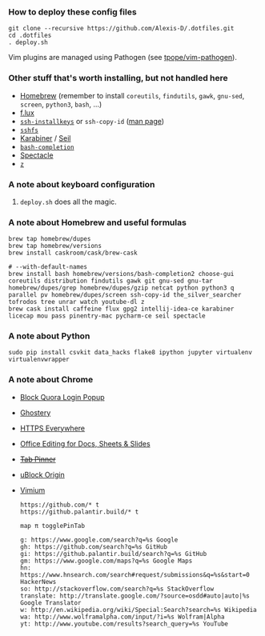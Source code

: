 ### How to deploy these config files

    git clone --recursive https://github.com/Alexis-D/.dotfiles.git
    cd .dotfiles
    . deploy.sh

Vim plugins are managed using Pathogen (see
[tpope/vim-pathogen](https://github.com/tpope/vim-pathogen)).

### Other stuff that's worth installing, but not handled here

* [Homebrew](http://brew.sh/) (remember to install `coreutils`, `findutils`,
  `gawk`, `gnu-sed`, `screen`, `python3`, `bash`, ...)
* [f.lux](http://justgetflux.com/)
* [`ssh-installkeys`](http://www.catb.org/~esr/ssh-installkeys/) or
  `ssh-copy-id` ([man page](http://linux.die.net/man/1/ssh-copy-id))
* [`sshfs`](http://fuse.sourceforge.net/sshfs.html)
* [Karabiner](https://pqrs.org/osx/karabiner/)
  / [Seil](https://pqrs.org/osx/karabiner/seil.html.en)
* [`bash-completion`](http://bash-completion.alioth.debian.org/)
* [Spectacle](http://spectacleapp.com/)
* [`z`](https://github.com/rupa/z)

### A note about keyboard configuration

1. `deploy.sh` does all the magic.

### A note about Homebrew and useful formulas

    brew tap homebrew/dupes
    brew tap homebrew/versions
    brew install caskroom/cask/brew-cask

    # --with-default-names
    brew install bash homebrew/versions/bash-completion2 choose-gui coreutils distribution findutils gawk git gnu-sed gnu-tar homebrew/dupes/grep homebrew/dupes/gzip netcat python python3 q parallel pv homebrew/dupes/screen ssh-copy-id the_silver_searcher tofrodos tree unrar watch youtube-dl z
    brew cask install caffeine flux gpg2 intellij-idea-ce karabiner licecap mou pass pinentry-mac pycharm-ce seil spectacle

### A note about Python

    sudo pip install csvkit data_hacks flake8 ipython jupyter virtualenv virtualenvwrapper

### A note about Chrome

* [Block Quora Login Popup](https://chrome.google.com/webstore/detail/block-quora-login-popup/fkbnfnaikpdihahjljbigedkangbieih)
* [Ghostery](https://chrome.google.com/webstore/detail/ghostery/mlomiejdfkolichcflejclcbmpeaniij)
* [HTTPS Everywhere](https://www.eff.org/https-everywhere)
* [Office Editing for Docs, Sheets & Slides](https://chrome.google.com/webstore/detail/office-editing-for-docs-s/gbkeegbaiigmenfmjfclcdgdpimamgkj)
* [~~Tab Pinner~~](https://chrome.google.com/webstore/detail/tab-pinner-keyboard-short/mbcjcnomlakhkechnbhmfjhnnllpbmlh)
* [uBlock Origin](https://chrome.google.com/webstore/detail/ublock-origin/cjpalhdlnbpafiamejdnhcphjbkeiagm)
* [Vimium](https://chrome.google.com/webstore/detail/vimium/dbepggeogbaibhgnhhndojpepiihcmeb)
  
      https://github.com/* t
      https://github.palantir.build/* t
      
      map π togglePinTab
      
      g: https://www.google.com/search?q=%s Google
      gh: https://github.com/search?q=%s GitHub
      gi: https://github.palantir.build/search?q=%s GitHub
      gm: https://www.google.com/maps?q=%s Google Maps
      hn: https://www.hnsearch.com/search#request/submissions&q=%s&start=0 HackerNews
      so: http://stackoverflow.com/search?q=%s StackOverflow
      translate: http://translate.google.com/?source=osdd#auto|auto|%s Google Translator
      w: http://en.wikipedia.org/wiki/Special:Search?search=%s Wikipedia
      wa: http://www.wolframalpha.com/input/?i=%s Wolfram|Alpha
      yt: http://www.youtube.com/results?search_query=%s YouTube
